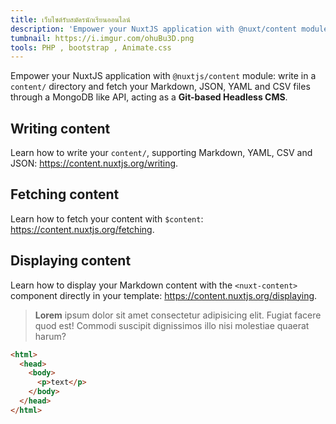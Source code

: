 ```yaml
---
title: เว็บไซต์รับสมัครนักเรียนออนไลน์
description: 'Empower your NuxtJS application with @nuxt/content module: write in a content/ directory and fetch your Markdown, JSON, YAML and CSV files through a MongoDB like API, acting as a Git-based Headless CMS.'
tumbnail: https://i.imgur.com/ohuBu3D.png
tools: PHP , bootstrap , Animate.css
---
```


Empower your NuxtJS application with `@nuxtjs/content` module: write in a `content/` directory and fetch your Markdown, JSON, YAML and CSV files through a MongoDB like API, acting as a **Git-based Headless CMS**.

## Writing content

Learn how to write your `content/`, supporting Markdown, YAML, CSV and JSON: https://content.nuxtjs.org/writing.

## Fetching content

Learn how to fetch your content with `$content`: https://content.nuxtjs.org/fetching.

## Displaying content

Learn how to display your Markdown content with the `<nuxt-content>` component directly in your template: https://content.nuxtjs.org/displaying.

> **Lorem** ipsum dolor sit amet consectetur adipisicing elit. Fugiat facere quod est! Commodi suscipit dignissimos illo nisi molestiae quaerat harum?

```html
<html>
  <head>
    <body>
      <p>text</p>
    </body>
  </head>
</html>
```

